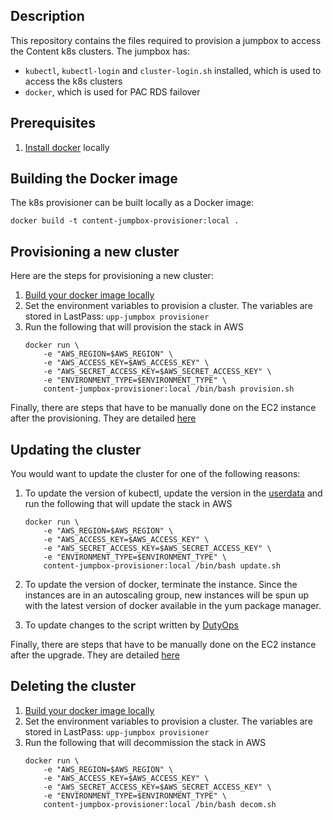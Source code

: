 ## Description
This repository contains the files required to provision a jumpbox to access the Content k8s clusters. The jumpbox has:
* `kubectl`, `kubectl-login` and `cluster-login.sh` installed, which is used to access the k8s clusters
* `docker`, which is used for PAC RDS failover

## Prerequisites
1. [Install docker](https://docs.docker.com/engine/installation/) locally

## Building the Docker image
The k8s provisioner can be built locally as a Docker image:

```
docker build -t content-jumpbox-provisioner:local .
```

##  Provisioning a new cluster

Here are the steps for provisioning a new cluster:

1. [Build your docker image locally](#building-the-docker-image)
1. Set the environment variables to provision a cluster. The variables are stored in LastPass: `upp-jumpbox provisioner`
1. Run the following that will provision the stack in AWS 
    ```
    docker run \
        -e "AWS_REGION=$AWS_REGION" \
        -e "AWS_ACCESS_KEY=$AWS_ACCESS_KEY" \
        -e "AWS_SECRET_ACCESS_KEY=$AWS_SECRET_ACCESS_KEY" \
        -e "ENVIRONMENT_TYPE=$ENVIRONMENT_TYPE" \
        content-jumpbox-provisioner:local /bin/bash provision.sh
    ```    

Finally, there are steps that have to be manually done on the EC2 instance after the provisioning. They are detailed [here](README-manual_steps.md)

## Updating the cluster

You would want to update the cluster for one of the following reasons:

1. To update the version of kubectl, update the version in the [userdata](cloudformation/stack.yml) and run the following that will update the stack in AWS
    ```
    docker run \
        -e "AWS_REGION=$AWS_REGION" \
        -e "AWS_ACCESS_KEY=$AWS_ACCESS_KEY" \
        -e "AWS_SECRET_ACCESS_KEY=$AWS_SECRET_ACCESS_KEY" \
        -e "ENVIRONMENT_TYPE=$ENVIRONMENT_TYPE" \
        content-jumpbox-provisioner:local /bin/bash update.sh
    ```   
1. To update the version of docker, terminate the instance. Since the instances are in an autoscaling group, new instances will be spun up with the latest version of docker available in the yum package manager.

1. To update changes to the script written by [DutyOps](https://github.com/Financial-Times/upp-dutyops-scripts)

Finally, there are steps that have to be manually done on the EC2 instance after the upgrade. They are detailed [here](README-manual_steps.md)

## Deleting the cluster

1. [Build your docker image locally](#building-the-docker-image)
1. Set the environment variables to provision a cluster. The variables are stored in LastPass: `upp-jumpbox provisioner`
1. Run the following that will decommission the stack in AWS 
    ```
    docker run \
        -e "AWS_REGION=$AWS_REGION" \
        -e "AWS_ACCESS_KEY=$AWS_ACCESS_KEY" \
        -e "AWS_SECRET_ACCESS_KEY=$AWS_SECRET_ACCESS_KEY" \
        -e "ENVIRONMENT_TYPE=$ENVIRONMENT_TYPE" \
        content-jumpbox-provisioner:local /bin/bash decom.sh
    ```  
